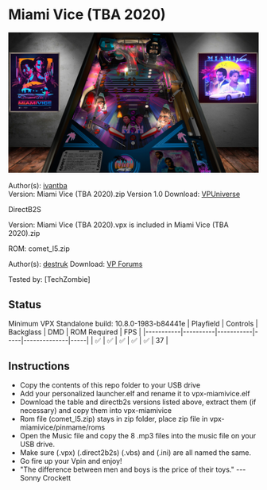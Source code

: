 # Miami Vice (TBA 2020)

![Table Preview](../../images/vpx-miami-vice-preview.jpg)

Author(s): [ivantba](https://www.vpforums.org/index.php?showuser=123858)  
Version:  Miami Vice (TBA 2020).zip Version 1.0
Download:  [VPUniverse](https://www.vpforums.org/index.php?app=downloads&showfile=14925)

DirectB2S

Version: 
Miami Vice (TBA 2020).vpx is included in Miami Vice (TBA 2020).zip


ROM:
comet_l5.zip

Author(s): [destruk](https://www.vpforums.org/index.php?showuser=5)
Download:  [VP Forums](https://www.vpforums.org/index.php?app=downloads&showfile=891)

Tested by:
[TechZombie]

## Status 

Minimum VPX Standalone build: 10.8.0-1983-b84441e
| Playfield | Controls | Backglass | DMD | ROM Required | FPS | 
|-----------|----------|-----------|-----|--------------|-----|
| :white_check_mark: | :white_check_mark: | :white_check_mark: | :white_check_mark: | :white_check_mark: | 37 |

## Instructions

- Copy the contents of this repo folder to your USB drive
- Add your personalized launcher.elf and rename it to vpx-miamivice.elf
- Download the table and directb2s versions listed above, extract them (if necessary) and copy them into vpx-miamivice
- Rom file (comet_l5.zip) stays in zip folder, place zip file in vpx-miamivice/pinmame/roms
- Open the Music file and copy the 8 .mp3 files into the music file on your USB drive.
- Make sure (.vpx) (.direct2b2s) (.vbs) and (.ini) are all named the same. 
- Go fire up your Vpin and enjoy!
- "The difference between men and boys is the price of their toys." ---Sonny Crockett
